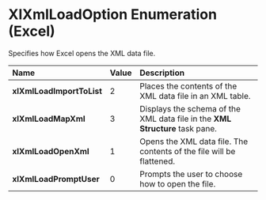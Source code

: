 
# XlXmlLoadOption Enumeration (Excel)

Specifies how Excel opens the XML data file.



|**Name**|**Value**|**Description**|
|:-----|:-----|:-----|
|**xlXmlLoadImportToList**|2|Places the contents of the XML data file in an XML table.|
|**xlXmlLoadMapXml**|3|Displays the schema of the XML data file in the  **XML Structure** task pane.|
|**xlXmlLoadOpenXml**|1|Opens the XML data file. The contents of the file will be flattened.|
|**xlXmlLoadPromptUser**|0|Prompts the user to choose how to open the file.|
